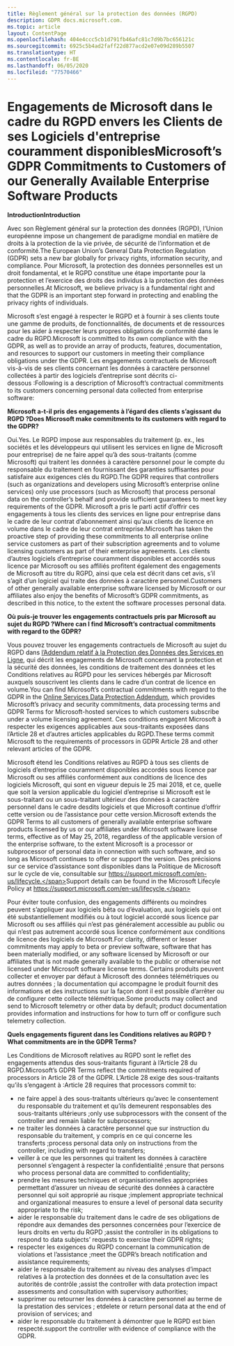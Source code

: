 ```yaml
---
title: Règlement général sur la protection des données (RGPD)
description: GDPR docs.microsoft.com.
ms.topic: article
layout: ContentPage
ms.openlocfilehash: 404e4ccc5cb1d791fb46afc81c7d9b7bc656121c
ms.sourcegitcommit: 6925c5b4ad2faff22d877acd2e07e09d289b5507
ms.translationtype: HT
ms.contentlocale: fr-BE
ms.lasthandoff: 06/05/2020
ms.locfileid: "77570466"
---
```

# <a name="microsofts-gdpr-commitments-to-customers-of-our-generally-available-enterprise-software-products"></a><span data-ttu-id="03e2a-103">Engagements de Microsoft dans le cadre du RGPD envers les Clients de ses Logiciels d'entreprise couramment disponibles</span><span class="sxs-lookup"><span data-stu-id="03e2a-103">Microsoft’s GDPR Commitments to Customers of our Generally Available Enterprise Software Products</span></span>

<span data-ttu-id="03e2a-104">**Introduction**</span><span class="sxs-lookup"><span data-stu-id="03e2a-104">**Introduction**</span></span>

<span data-ttu-id="03e2a-105">Avec son Règlement général sur la protection des données (RGPD), l’Union européenne impose un changement de paradigme mondial en matière de droits à la protection de la vie privée, de sécurité de l’information et de conformité.</span><span class="sxs-lookup"><span data-stu-id="03e2a-105">The European Union’s General Data Protection Regulation (GDPR) sets a new bar globally for privacy rights, information security, and compliance.</span></span> <span data-ttu-id="03e2a-106">Pour Microsoft, la protection des données personnelles est un droit fondamental, et le RGPD constitue une étape importante pour la protection et l’exercice des droits des individus à la protection des données personnelles.</span><span class="sxs-lookup"><span data-stu-id="03e2a-106">At Microsoft, we believe privacy is a fundamental right and that the GDPR is an important step forward in protecting and enabling the privacy rights of individuals.</span></span>     

<span data-ttu-id="03e2a-107">Microsoft s’est engagé à respecter le RGPD et à fournir à ses clients toute une gamme de produits, de fonctionnalités, de documents et de ressources pour les aider à respecter leurs propres obligations de conformité dans le cadre du RGPD.</span><span class="sxs-lookup"><span data-stu-id="03e2a-107">Microsoft is committed to its own compliance with the GDPR, as well as to provide an array of products, features, documentation, and resources to support our customers in meeting their compliance obligations under the GDPR.</span></span> <span data-ttu-id="03e2a-108">Les engagements contractuels de Microsoft vis-à-vis de ses clients concernant les données à caractère personnel collectées à partir des logiciels d’entreprise sont décrits ci-dessous :</span><span class="sxs-lookup"><span data-stu-id="03e2a-108">Following is a description of Microsoft’s contractual commitments to its customers concerning personal data collected from enterprise software:</span></span>

<span data-ttu-id="03e2a-109">**Microsoft a-t-il pris des engagements à l’égard des clients s’agissant du RGPD ?**</span><span class="sxs-lookup"><span data-stu-id="03e2a-109">**Does Microsoft make commitments to its customers with regard to the GDPR?**</span></span>

<span data-ttu-id="03e2a-110">Oui.</span><span class="sxs-lookup"><span data-stu-id="03e2a-110">Yes.</span></span> <span data-ttu-id="03e2a-111">Le RGPD impose aux responsables du traitement (p. ex., les sociétés et les développeurs qui utilisent les services en ligne de Microsoft pour entreprise) de ne faire appel qu’à des sous-traitants (comme Microsoft) qui traitent les données à caractère personnel pour le compte du responsable du traitement en fournissant des garanties suffisantes pour satisfaire aux exigences clés du RGPD.</span><span class="sxs-lookup"><span data-stu-id="03e2a-111">The GDPR requires that controllers (such as organizations and developers using Microsoft’s enterprise online services) only use processors (such as Microsoft) that process personal data on the controller’s behalf and provide sufficient guarantees to meet key requirements of the GDPR.</span></span> <span data-ttu-id="03e2a-112">Microsoft a pris le parti actif d’offrir ces engagements à tous les clients des services en ligne pour entreprise dans le cadre de leur contrat d’abonnement ainsi qu’aux clients de licence en volume dans le cadre de leur contrat entreprise.</span><span class="sxs-lookup"><span data-stu-id="03e2a-112">Microsoft has taken the proactive step of providing these commitments to all enterprise online service customers as part of their subscription agreements and to volume licensing customers as part of their enterprise agreements.</span></span> <span data-ttu-id="03e2a-113">Les clients d’autres logiciels d’entreprise couramment disponibles et accordés sous licence par Microsoft ou ses affiliés profitent également des engagements de Microsoft au titre du RGPD, ainsi que cela est décrit dans cet avis, s’il s’agit d’un logiciel qui traite des données à caractère personnel.</span><span class="sxs-lookup"><span data-stu-id="03e2a-113">Customers of other generally available enterprise software licensed by Microsoft or our affiliates also enjoy the benefits of Microsoft’s GDPR commitments, as described in this notice, to the extent the software processes personal data.</span></span>

<span data-ttu-id="03e2a-114">**Où puis-je trouver les engagements contractuels pris par Microsoft au sujet du RGPD ?**</span><span class="sxs-lookup"><span data-stu-id="03e2a-114">**Where can I find Microsoft’s contractual commitments with regard to the GDPR?**</span></span>

<span data-ttu-id="03e2a-115">Vous pouvez trouver les engagements contractuels de Microsoft au sujet du RGPD dans [l’Addendum relatif à la Protection des Données des Services en Ligne](https://www.microsoftvolumelicensing.com/DocumentSearch.aspx?Mode=2&Keyword=DPA), qui décrit les engagements de Microsoft concernant la protection et la sécurité des données, les conditions de traitement des données et les Conditions relatives au RGPD pour les services hébergés par Microsoft auxquels souscrivent les clients dans le cadre d’un contrat de licence en volume.</span><span class="sxs-lookup"><span data-stu-id="03e2a-115">You can find Microsoft’s contractual commitments with regard to the GDPR in the [Online Services Data Protection Addendum](https://www.microsoftvolumelicensing.com/DocumentSearch.aspx?Mode=2&Keyword=DPA), which provides Microsoft’s privacy and security commitments, data processing terms and GDPR Terms for Microsoft-hosted services to which customers subscribe under a volume licensing agreement.</span></span> <span data-ttu-id="03e2a-116">Ces conditions engagent Microsoft à respecter les exigences applicables aux sous-traitants exposées dans l’Article 28 et d’autres articles applicables du RGPD.</span><span class="sxs-lookup"><span data-stu-id="03e2a-116">These terms commit Microsoft to the requirements of processors in GDPR Article 28 and other relevant articles of the GDPR.</span></span> 

<span data-ttu-id="03e2a-117">Microsoft étend les Conditions relatives au RGPD à tous ses clients de logiciels d’entreprise couramment disponibles accordés sous licence par Microsoft ou ses affiliés conformément aux conditions de licence des logiciels Microsoft, qui sont en vigueur depuis le 25 mai 2018, et ce, quelle que soit la version applicable du logiciel d’entreprise si Microsoft est le sous-traitant ou un sous-traitant ultérieur des données à caractère personnel dans le cadre desdits logiciels et que Microsoft continue d’offrir cette version ou de l’assistance pour cette version.</span><span class="sxs-lookup"><span data-stu-id="03e2a-117">Microsoft extends the GDPR Terms to all customers of generally available enterprise software products licensed by us or our affiliates under Microsoft software license terms, effective as of May 25, 2018, regardless of the applicable version of the enterprise software, to the extent Microsoft is a processor or subprocessor of personal data in connection with such software, and so long as Microsoft continues to offer or support the version.</span></span> <span data-ttu-id="03e2a-118">Des précisions sur ce service d’assistance sont disponibles dans la Politique de Microsoft sur le cycle de vie, consultable sur https://support.microsoft.com/en-us/lifecycle.</span><span class="sxs-lookup"><span data-stu-id="03e2a-118">Support details can be found in the Microsoft Lifecyle Policy at https://support.microsoft.com/en-us/lifecycle.</span></span>

<span data-ttu-id="03e2a-119">Pour éviter toute confusion, des engagements différents ou moindres peuvent s’appliquer aux logiciels bêta ou d’évaluation, aux logiciels qui ont été substantiellement modifiés ou à tout logiciel accordé sous licence par Microsoft ou ses affiliés qui n’est pas généralement accessible au public ou qui n’est pas autrement accordé sous licence conformément aux conditions de licence des logiciels de Microsoft.</span><span class="sxs-lookup"><span data-stu-id="03e2a-119">For clarity, different or lesser commitments may apply to beta or preview software, software that has been materially modified, or any software licensed by Microsoft or our affiliates that is not made generally available to the public or otherwise not licensed under Microsoft software license terms.</span></span> <span data-ttu-id="03e2a-120">Certains produits peuvent collecter et envoyer par défaut à Microsoft des données télémétriques ou autres données ; la documentation qui accompagne le produit fournit des informations et des instructions sur la façon dont il est possible d’arrêter ou de configurer cette collecte télémétrique.</span><span class="sxs-lookup"><span data-stu-id="03e2a-120">Some products may collect and send to Microsoft telemetry or other data by default; product documentation provides information and instructions for how to turn off or configure such telemetry collection.</span></span>

<span data-ttu-id="03e2a-121">**Quels engagements figurent dans les Conditions relatives au RGPD ?**</span><span class="sxs-lookup"><span data-stu-id="03e2a-121">**What commitments are in the GDPR Terms?**</span></span>

<span data-ttu-id="03e2a-122">Les Conditions de Microsoft relatives au RGPD sont le reflet des engagements attendus des sous-traitants figurant à l’Article 28 du RGPD.</span><span class="sxs-lookup"><span data-stu-id="03e2a-122">Microsoft’s GDPR Terms reflect the commitments required of processors in Article 28 of the GDPR.</span></span>  <span data-ttu-id="03e2a-123">L’Article 28 exige des sous-traitants qu’ils s’engagent à :</span><span class="sxs-lookup"><span data-stu-id="03e2a-123">Article 28 requires that processors commit to:</span></span>

-   <span data-ttu-id="03e2a-124">ne faire appel à des sous-traitants ultérieurs qu’avec le consentement du responsable du traitement et qu’ils demeurent responsables des sous-traitants ultérieurs ;</span><span class="sxs-lookup"><span data-stu-id="03e2a-124">only use subprocessors with the consent of the controller and remain liable for subprocessors;</span></span>
-   <span data-ttu-id="03e2a-125">ne traiter les données à caractère personnel que sur instruction du responsable du traitement, y compris en ce qui concerne les transferts ;</span><span class="sxs-lookup"><span data-stu-id="03e2a-125">process personal data only on instructions from the controller, including with regard to transfers;</span></span>
-   <span data-ttu-id="03e2a-126">veiller à ce que les personnes qui traitent les données à caractère personnel s’engagent à respecter la confidentialité ;</span><span class="sxs-lookup"><span data-stu-id="03e2a-126">ensure that persons who process personal data are committed to confidentiality;</span></span>
-   <span data-ttu-id="03e2a-127">prendre les mesures techniques et organisationnelles appropriées permettant d’assurer un niveau de sécurité des données à caractère personnel qui soit approprié au risque ;</span><span class="sxs-lookup"><span data-stu-id="03e2a-127">implement appropriate technical and organizational measures to ensure a level of personal data security appropriate to the risk;</span></span>
-   <span data-ttu-id="03e2a-128">aider le responsable du traitement dans le cadre de ses obligations de répondre aux demandes des personnes concernées pour l’exercice de leurs droits en vertu du RGPD ;</span><span class="sxs-lookup"><span data-stu-id="03e2a-128">assist the controller in its obligations to respond to data subjects’ requests to exercise their GDPR rights;</span></span>
-   <span data-ttu-id="03e2a-129">respecter les exigences du RGPD concernant la communication de violations et l’assistance ;</span><span class="sxs-lookup"><span data-stu-id="03e2a-129">meet the GDPR’s breach notification and assistance requirements;</span></span>
-   <span data-ttu-id="03e2a-130">aider le responsable du traitement au niveau des analyses d’impact relatives à la protection des données et de la consultation avec les autorités de contrôle ;</span><span class="sxs-lookup"><span data-stu-id="03e2a-130">assist the controller with data protection impact assessments and consultation with supervisory authorities;</span></span> 
-   <span data-ttu-id="03e2a-131">supprimer ou retourner les données à caractère personnel au terme de la prestation des services ; et</span><span class="sxs-lookup"><span data-stu-id="03e2a-131">delete or return personal data at the end of provision of services; and</span></span>
-   <span data-ttu-id="03e2a-132">aider le responsable du traitement à démontrer que le RGPD est bien respecté.</span><span class="sxs-lookup"><span data-stu-id="03e2a-132">support the controller with evidence of compliance with the GDPR.</span></span>
